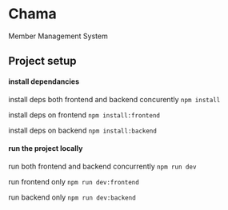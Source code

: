 # Chama
Member Management System

## Project setup
#### install dependancies
install deps both frontend and backend concurently 
`npm install`

install deps on frontend
`npm install:frontend`

install deps on backend
`npm install:backend`

#### run the project locally
run both frontend and backend concurrently
`npm run dev`

run frontend only
`npm run dev:frontend`

run backend only
`npm run dev:backend`